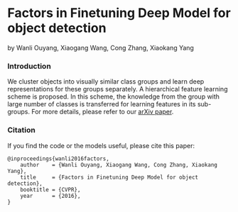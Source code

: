 # Factors in Finetuning Deep Model for object detection

by Wanli Ouyang, Xiaogang Wang, Cong Zhang, Xiaokang Yang

### Introduction

We cluster objects into visually similar class groups and learn deep representations for these groups separately. A hierarchical feature learning scheme is proposed. In this scheme, the knowledge from the group with large number of classes is transferred for learning features in its sub-groups. For more details, please refer to our [arXiv paper](http://arxiv.org/abs/1601.05150).

### Citation

If you find the code or the models useful, please cite this paper:
```
@inproceedings{wanli2016factors,
	author    = {Wanli Ouyang, Xiaogang Wang, Cong Zhang, Xiaokang Yang},
	title     = {Factors in Finetuning Deep Model for object detection},
	booktitle = {CVPR},
	year      = {2016},
}
```
